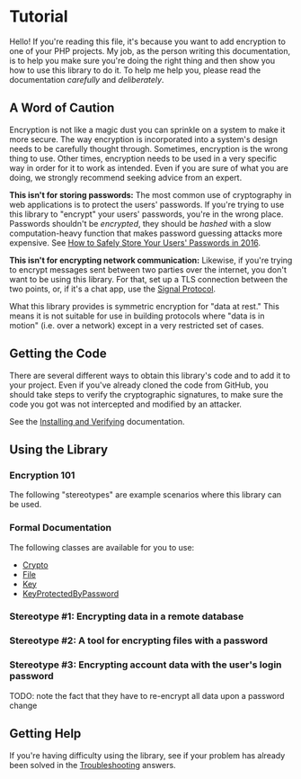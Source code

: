 Tutorial
=========

Hello! If you're reading this file, it's because you want to add encryption to
one of your PHP projects. My job, as the person writing this documentation, is
to help you make sure you're doing the right thing and then show you how to use
this library to do it. To help me help you, please read the documentation
*carefully* and *deliberately*.

A Word of Caution
------------------

Encryption is not like a magic dust you can sprinkle on a system to make it more
secure. The way encryption is incorporated into a system's design needs to be
carefully thought through. Sometimes, encryption is the wrong thing to use.
Other times, encryption needs to be used in a very specific way in order for it
to work as intended. Even if you are sure of what you are doing, we strongly
recommend seeking advice from an expert.

**This isn't for storing passwords:** The most common use of cryptography in web
applications is to protect the users' passwords. If you're trying to use this
library to "encrypt" your users' passwords, you're in the wrong place. Passwords
shouldn't be *encrypted*, they should be *hashed* with a slow computation-heavy
function that makes password guessing attacks more expensive. See [How to Safely
Store Your Users' Passwords in
2016](https://paragonie.com/blog/2016/02/how-safely-store-password-in-2016).

**This isn't for encrypting network communication:** Likewise, if you're trying
to encrypt messages sent between two parties over the internet, you don't want
to be using this library. For that, set up a TLS connection between the two
points, or, if it's a chat app, use the [Signal
Protocol](https://whispersystems.org/blog/advanced-ratcheting/).

What this library provides is symmetric encryption for "data at rest." This
means it is not suitable for use in building protocols where "data is in motion"
(i.e. over a network) except in a very restricted set of cases.

Getting the Code
-----------------

There are several different ways to obtain this library's code and to add it to
your project. Even if you've already cloned the code from GitHub, you should
take steps to verify the cryptographic signatures, to make sure the code you got
was not intercepted and modified by an attacker.

See the [Installing and Verifying](docs/InstallingAndVerifying.md)
documentation.

Using the Library
------------------

### Encryption 101



The following "stereotypes" are example scenarios where this library can be
used.

### Formal Documentation

The following classes are available for you to use:

- [Crypto](docs/classes/Crypto.md)
- [File](docs/classes/File.md)
- [Key](docs/classes/Key.md)
- [KeyProtectedByPassword](docs/classes/KeyProtectedByPassword.md)

### Stereotype #1: Encrypting data in a remote database

### Stereotype #2: A tool for encrypting files with a password

### Stereotype #3: Encrypting account data with the user's login password

TODO: note the fact that they have to re-encrypt all data upon a password change

Getting Help
-------------

If you're having difficulty using the library, see if your problem has already
been solved in the [Troubleshooting](docs/Troubleshooting.md) answers.
